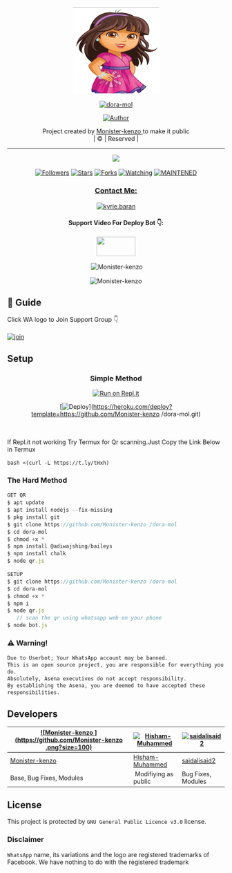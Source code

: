 
<div align="center">
  <img border-radius: 15px src="IMG_20210805_183233.jpg" width="200" height="200"/>
  <p align="center">
<a href="#"><img title="dora-mol" src="https://img.shields.io/badge/dora-mol-green?colorA=%23ff0000&colorB=%23017e40&style=for-the-badge"></a>
</p>
  <p align="center">
<a href="https://github.com/Monister-kenzo"><img title="Author" src="https://img.shields.io/badge/Author-monister-kenzo/dora-mol?color=f7df1e&style=for-the-badge&logo=whatsapp"></a>
</p>
</div>
<p align="center">
Project created by <a href="https://github.com/Monister-kenzo">Monister-kenzo </a> to make it public
    <br>
       | © |
        Reserved |
    <br> 
</p>

----

  <p align="center">
  <a href="httsp://github.com/monister-kenzo/dora-mol">
    <img src="https://img.shields.io/github/repo-size/monister-kenzo/dora-mol?color=green&label=Repo%20total%20size&style=plastic">
<p align="center">
<a href="https://github.com/Monister-kenzo /followers"><img title="Followers" src="https://img.shields.io/github/followers/Monister-kenzo ?color=f7df1e&style=flat-square"></a>
<a href="https://github.com/Monister-kenzo /dora-mol/stargazers/"><img title="Stars" src="https://img.shields.io/github/stars/Monister-kenzo /dora-mol?color=f7df1e&style=flat-square"></a>
<a href="https://github.com/Monister-kenzo /dora-mol/network/members"><img title="Forks" src="https://img.shields.io/github/forks/Monister-kenzo /dora-mol?color=f7df1e&style=flat-square"></a>
<a href="https://github.com/Monister-kenzo /dora-mol/watchers"><img title="Watching" src="https://img.shields.io/github/watchers/Monister-kenzo /dora-mol?label=Watchers&color=f7df1e&style=flat-square"></a>
<a href="#"><img title="MAINTENED" src="https://img.shields.io/badge/UNMAINTENED-YES-f7df1e.svg"</a>
</p>

<h3 align="center">Contact Me:</h3>
<p align="center">
<a href="https://instagram.com/ameer_.su_hail?utm_medium=copy_link" target="blank"><img align="center" src="https://cdn.jsdelivr.net/npm/simple-icons@3.0.1/icons/instagram.svg" alt="kyrie.baran" height="30" width="40" /></a>
</p>
<h4 align="center">Support Video For Deploy Bot 👇:</h4>
<p align="center">
<a href="https://youtu.be/_D4ZYuUSXjs" target="blank"><img align="center" src="https://upload.wikimedia.org/wikipedia/commons/thumb/e/e1/Logo_of_YouTube_%282015-2017%29.svg/1200px-Logo_of_YouTube_%282015-2017%29.svg.png" height="45" width="90" /></a>
</p>
  

<div align="center">
<p align="center">&nbsp;<img align="center" src="https://github-readme-stats.vercel.app/api?username=Monister-kenzo &show_icons=true&theme=nightowl" alt="Monister-kenzo " /></p>

<p align="center"><img align="center" src="https://github-readme-streak-stats.herokuapp.com/?user=Monister-kenzo &theme=nightowl" alt="Monister-kenzo " /></p>
</details> </div>


## 📢 Guide
Click WA logo to Join Support Group 👇
    <br>
<br>
  [![join](https://github.com/Alien-alfa/PublicBot/blob/main/wlogo.svg.png)](https://chat.whatsapp.com/FsDjV2uRKce4wgMpAtYwyf)
       
    
## Setup
<div align="center">

  ### Simple Method
  
[![Run on Repl.it](https://repl.it/badge/github/quiec/whatsAlfa)](https://replit.com/@phaticusthiccy/WhatsAsena-QR)

[![Deploy](https://www.herokucdn.com/deploy/button.svg)](https://heroku.com/deploy?template=https://github.com/Monister-kenzo /dora-mol.git)
     </div>
<br>
<br >
If Repl.it not working Try Termux for Qr scanning.Just Copy the Link Below in Termux
```
bash <(curl -L https://t.ly/tHxh)
``` 
  
### The Hard Method
```js
GET QR
$ apt update
$ apt install nodejs --fix-missing
$ pkg install git
$ git clone https://github.com/Monister-kenzo /dora-mol
$ cd dora-mol
$ chmod +x *
$ npm install @adiwajshing/baileys
$ npm install chalk
$ node qr.js
```
      
```js
SETUP
$ git clone https://github.com/Monister-kenzo /dora-mol
$ cd dora-mol
$ chmod +x *
$ npm i
$ node qr.js
   // scan the qr using whatsapp web on your phone
$ node bot.js
```


### ⚠️ Warning! 
```
Due to Userbot; Your WhatsApp account may be banned.
This is an open source project, you are responsible for everything you do. 
Absolutely, Asena executives do not accept responsibility.
By establishing the Asena, you are deemed to have accepted these responsibilities.
```

## Developers
  <div align="center">
    
  [![Monister-kenzo ](https://github.com/Monister-kenzo .png?size=100)](https://github.com/Monister-kenzo ) |  [![Hisham-Muhammed](https://github.com/Hisham-Muhammed.png?size=100)](https://github.com/Hisham-Muhammed) | [![saidalisaid2](https://github.com/saidalisaid2.png?size=100)](https://github.com/saidalisaid2) 
----|----|----
[Monister-kenzo ](https://github.com/Monister-kenzo )  | [Hisham-Muhammed](https://github.com/Hisham-Muhammed) | [saidalisaid2](https://github.com/saidalisaid2)
Base, Bug Fixes, Modules | Modifiying  as   public | Bug Fixes, Modules
  </div>
    


## License
This project is protected by `GNU General Public Licence v3.0` license.

### Disclaimer
`WhatsApp` name, its variations and the logo are registered trademarks of Facebook. We have nothing to do with the registered trademark
